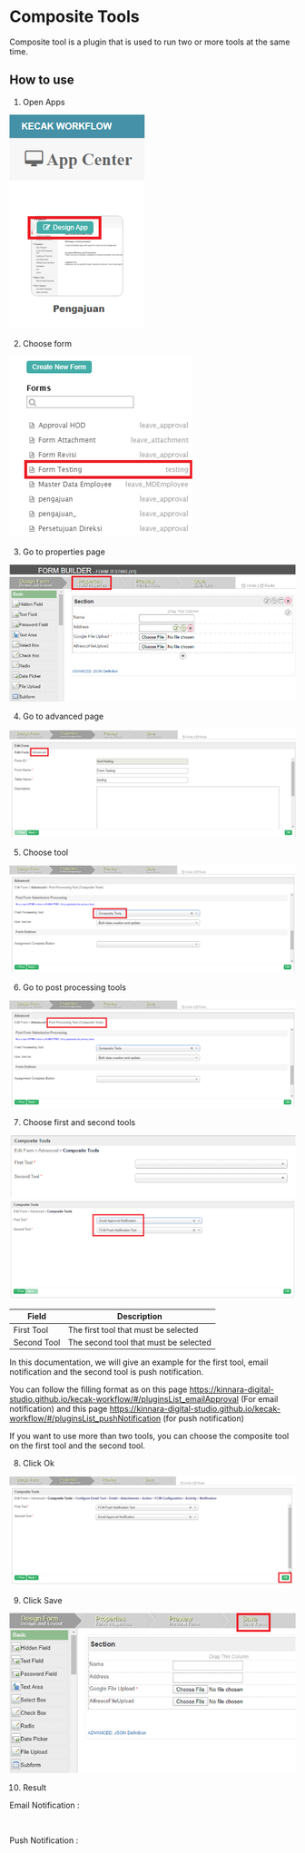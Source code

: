 # Composite Tools

Composite tool is a plugin that is used to run two or more tools at the same time.


## How to use

1. Open Apps

<img src="https://raw.githubusercontent.com/kinnara-digital-studio/kecak-workflow/master/docs/assets/compositeTool_openApps.png" alt="" />


2. Choose form

<img src="https://raw.githubusercontent.com/kinnara-digital-studio/kecak-workflow/master/docs/assets/compositeTool_chooseForm.png" alt="" />


3. Go to properties page

<img src="https://raw.githubusercontent.com/kinnara-digital-studio/kecak-workflow/master/docs/assets/compositeTool_properties.png" alt="" />


4. Go to advanced page

<img src="https://raw.githubusercontent.com/kinnara-digital-studio/kecak-workflow/master/docs/assets/compositeTool_propertiesAdvanced.png" alt="" />


5. Choose tool

<img src="https://raw.githubusercontent.com/kinnara-digital-studio/kecak-workflow/master/docs/assets/compositeTool_toolsChoosed.png" alt="" />


6. Go to post processing tools

<img src="https://raw.githubusercontent.com/kinnara-digital-studio/kecak-workflow/master/docs/assets/compositeTool_processingTools.png" alt="" />


7. Choose first and second tools

<img src="https://raw.githubusercontent.com/kinnara-digital-studio/kecak-workflow/master/docs/assets/compositeTool_compositeTools.png" alt="" />

<img src="https://raw.githubusercontent.com/kinnara-digital-studio/kecak-workflow/master/docs/assets/compositeTool_compositeToolsFill.png" alt="" />

|Field|Description|
|-|-|
|First Tool|The first tool that must be selected|
|Second Tool|The second tool that must be selected|


In this documentation, we will give an example for the first tool, email notification and the second tool is push notification.

You can follow the filling format as on this page https://kinnara-digital-studio.github.io/kecak-workflow/#/pluginsList_emailApproval (For email notification)
and this page https://kinnara-digital-studio.github.io/kecak-workflow/#/pluginsList_pushNotification (for push notification)

If you want to use more than two tools, you can choose the composite tool on the first tool and the second tool.

8. Click Ok

<img src="https://raw.githubusercontent.com/kinnara-digital-studio/kecak-workflow/master/docs/assets/compositeTool_ok.png" alt="" />


9. Click Save

<img src="https://raw.githubusercontent.com/kinnara-digital-studio/kecak-workflow/master/docs/assets/compositeTool_save.png" alt="" />


10. Result

Email Notification :

<img src="https://raw.githubusercontent.com/kinnara-digital-studio/kecak-workflow/master/docs/assets/.png" alt="" />

Push Notification :

<img src="https://raw.githubusercontent.com/kinnara-digital-studio/kecak-workflow/master/docs/assets/.png" alt="" />


